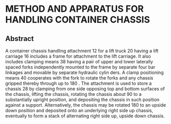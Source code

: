 # METHOD AND APPARATUS FOR HANDLING CONTAINER CHASSIS

## Abstract
A container chassis handling attachment 12 for a lift truck 20 having a lift carriage 16 includes a frame for attachment to the lift carriage. It also includes clamping means 38 having a pair of upper and lower laterally spaced forks independently mounted to the frame by separate four bar linkages and movable by separate hydraulic cylin ders. A clamp positioning means 40 cooperates with the fork to rotate the forks and any chassis gripped thereby through up to 180 . The attachment is used to store a chassis 28 by clamping from one side opposing top and bottom surfaces of the chassis, lifting the chassis, rotating the chassis about 90 to a substantially upright position, and depositing the chassis in such position against a support. Alternatively, the chassis may be rotated 180 to an upside down position and deposited onto an underlying right side up chassis, eventually to form a stack of alternating right side up, upside down chassis.